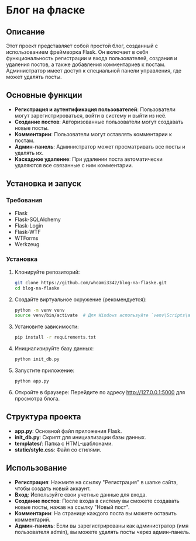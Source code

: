 # Блог на фласке

## Описание

Этот проект представляет собой простой блог, созданный с использованием фреймворка Flask. Он включает в себя функциональность регистрации и входа пользователей, создания и удаления постов, а также добавления комментариев к постам. Администратор имеет доступ к специальной панели управления, где может удалять посты.

## Основные функции

- **Регистрация и аутентификация пользователей**: Пользователи могут зарегистрироваться, войти в систему и выйти из неё.
- **Создание постов**: Авторизованные пользователи могут создавать новые посты.
- **Комментарии**: Пользователи могут оставлять комментарии к постам.
- **Админ-панель**: Администратор может просматривать все посты и удалять их.
- **Каскадное удаление**: При удалении поста автоматически удаляются все связанные с ним комментарии.

## Установка и запуск

### Требования

- Flask
- Flask-SQLAlchemy
- Flask-Login
- Flask-WTF
- WTForms
- Werkzeug

### Установка

1. Клонируйте репозиторий:
   ```bash
   git clone https://github.com/whoami3342/blog-na-flaske.git
   cd blog-na-flaske

2. Создайте виртуальное окружение (рекомендуется):
   ```bash
   python -m venv venv
   source venv/bin/activate  # Для Windows используйте `venv\Scripts\activate`

3. Установите зависимости:
   ```bash
   pip install -r requirements.txt

4. Инициализируйте базу данных:
   ```bash
   python init_db.py

5. Запустите приложение:
   ```bash
   python app.py

7. Откройте в браузере:
Перейдите по адресу http://127.0.0.1:5000 для просмотра блога.

## Структура проекта

- **app.py**: Основной файл приложения Flask.
- **init_db.py**: Скрипт для инициализации базы данных.
- **templates/**: Папка с HTML-шаблонами.
- **static/style.css**: Файл со стилями.

## Использование

- **Регистрация**: Нажмите на ссылку "Регистрация" в шапке сайта, чтобы создать новый аккаунт.
- **Вход**: Используйте свои учетные данные для входа.
- **Создание постов**: После входа в систему вы сможете создавать новые посты, нажав на ссылку "Новый пост".
- **Комментарии**: На странице каждого поста вы можете оставить комментарий.
- **Админ-панель**: Если вы зарегистрированы как администратор (имя пользователя admin), вы можете удалять посты через админ-панель.
